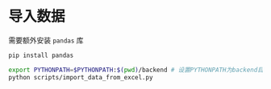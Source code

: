 # 导入数据

需要额外安装 `pandas` 库

```bash
pip install pandas
```

```bash
export PYTHONPATH=$PYTHONPATH:$(pwd)/backend # 设置PYTHONPATH为backend目录，根据实际情况修改
python scripts/import_data_from_excel.py
```

